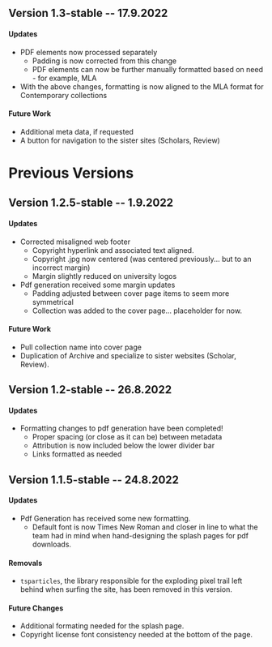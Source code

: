 ## Version 1.3-stable -- 17.9.2022

#### Updates
- PDF elements now processed separately
  - Padding is now corrected from this change
  - PDF elements can now be further manually formatted based on need - for example, MLA
- With the above changes, formatting is now aligned to the MLA format for Contemporary collections

#### Future Work
- Additional meta data, if requested
- A button for navigation to the sister sites (Scholars, Review)

# Previous Versions

## Version 1.2.5-stable -- 1.9.2022

#### Updates

- Corrected misaligned web footer
  - Copyright hyperlink and associated text aligned.
  - Copyright .jpg now centered (was centered previously... but to an incorrect margin)
  - Margin slightly reduced on university logos
- Pdf generation received some margin updates
  - Padding adjusted between cover page items to seem more symmetrical
  - Collection was added to the cover page... placeholder for now.

#### Future Work

- Pull collection name into cover page
- Duplication of Archive and specialize to sister websites (Scholar, Review).

## Version 1.2-stable -- 26.8.2022

#### Updates

- Formatting changes to pdf generation have been completed!
  - Proper spacing (or close as it can be) between metadata
  - Attribution is now included below the lower divider bar
  - Links formatted as needed

## Version 1.1.5-stable -- 24.8.2022

#### Updates

- Pdf Generation has received some new formatting. 
  - Default font is now Times New Roman and closer in line to what the team had in mind when hand-designing the splash pages
    for pdf downloads.

#### Removals

- `tsparticles`, the library responsible for the exploding pixel trail left behind when surfing the site, has been removed in this version.

#### Future Changes

- Additional formating needed for the splash page. 
- Copyright license font consistency needed at the bottom of the page. 
